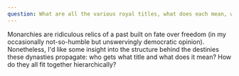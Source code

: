 ```yaml
---
question: What are all the various royal titles, what does each mean, who gets to be what, and why?
---
```


Monarchies are ridiculous relics of a past built on fate over freedom (in my occasionally not-so-humble but unswervingly democratic opinion). Nonetheless, I'd like some insight into the structure behind the destinies these dynasties propagate: who gets what title and what does it mean? How do they all fit together hierarchically?
